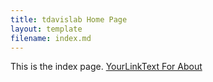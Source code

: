 ```yaml
---
title: tdavislab Home Page
layout: template
filename: index.md
--- 
```

This is the index page.
[YourLinkText For About](mapper-stitching.md)